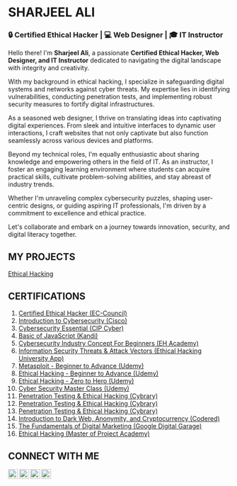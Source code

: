 <h1>SHARJEEL ALI</h1>

<h3>🔒 Certified Ethical Hacker | 💻 Web Designer | 🎓 IT Instructor</h3>

Hello there! I'm <b>Sharjeel Ali</b>, a passionate <b>Certified Ethical Hacker, Web Designer, and IT Instructor</b> dedicated to navigating the digital landscape with integrity and creativity.

With my background in ethical hacking, I specialize in safeguarding digital systems and networks against cyber threats. My expertise lies in identifying vulnerabilities, conducting penetration tests, and implementing robust security measures to fortify digital infrastructures.

As a seasoned web designer, I thrive on translating ideas into captivating digital experiences. From sleek and intuitive interfaces to dynamic user interactions, I craft websites that not only captivate but also function seamlessly across various devices and platforms.

Beyond my technical roles, I'm equally enthusiastic about sharing knowledge and empowering others in the field of IT. As an instructor, I foster an engaging learning environment where students can acquire practical skills, cultivate problem-solving abilities, and stay abreast of industry trends.

Whether I'm unraveling complex cybersecurity puzzles, shaping user-centric designs, or guiding aspiring IT professionals, I'm driven by a commitment to excellence and ethical practice.

Let's collaborate and embark on a journey towards innovation, security, and digital literacy together.

<h2>MY PROJECTS</h2>

[Ethical Hacking](https://www.test.com)

<h2>CERTIFICATIONS</h2>

1. [Certified Ethical Hacker (EC-Council)](https://drive.google.com/file/d/15DiggQioaEfwTKcpBmf-L21jNADmew7d/view?usp=drive_link)
2. [Introduction to Cybersecurity (Cisco)](https://drive.google.com/file/d/1w6Hdx74-TCAg_6ySqIyo7lwEz25if3YI/view?usp=drive_link)
3. [Cybersecurity Essential (CIP Cyber)](https://drive.google.com/file/d/1veJLXgsnOvojSE1GxtHYKrSkVH0g3Eiw/view?usp=drive_link)
5. [Basic of JavaScript (Kandi)](https://drive.google.com/file/d/1NgIDClnD8w0sl50tosXAw6JIg5YSRJxU/view?usp=drive_link)
6. [Cybersecurity Industry Concept For Beginners (EH Academy)](https://drive.google.com/file/d/14GdP1hTdwTkUvvEP3C3RvW6TFARq98PY/view?usp=drive_link)
7. [Information Security Threats & Attack Vectors (Ethical Hacking University App)](https://drive.google.com/file/d/1djwvnVjvUb5cdu00x0J70gbzhjczC_Ji/view?usp=drive_link)
8. [Metasploit - Beginner to Advance (Udemy)](https://drive.google.com/file/d/1TG7qGXoGavBWQG9Uj1S7wEfGbzehx6_W/view?usp=drive_link)
9. [Ethical Hacking - Beginner to Advance (Udemy)](https://drive.google.com/file/d/18Z2vkwYy4n2B_i6UTLh5X8OwgMqydebt/view?usp=drive_link)
10. [Ethical Hacking - Zero to Hero (Udemy)](https://drive.google.com/file/d/1SRUzZmeqq1OfdfbIqUVe9DlyKQG85bqN/view?usp=drive_link)
11. [Cyber Security Master Class (Udemy)](https://drive.google.com/file/d/1ZIFWwFDQcsgBJuQiXw1UXfJHzVELCksx/view?usp=drive_link)
12. [Penetration Testing & Ethical Hacking (Cybrary)](https://drive.google.com/file/d/1ZIFWwFDQcsgBJuQiXw1UXfJHzVELCksx/view?usp=drive_link)
13. [Penetration Testing & Ethical Hacking (Cybrary)](https://drive.google.com/file/d/1ZIFWwFDQcsgBJuQiXw1UXfJHzVELCksx/view?usp=drive_link)
14. [Penetration Testing & Ethical Hacking (Cybrary)](https://drive.google.com/file/d/1ZIFWwFDQcsgBJuQiXw1UXfJHzVELCksx/view?usp=drive_link)
15. [Introduction to Dark Web, Anonymity, and Cryptocurrency (Codered)](https://drive.google.com/file/d/1y4_SYKBeK89on61cHF5zlKpHir8phJvJ/view?usp=drive_link)
16. [The Fundamentals of Digital Marketing (Google Digital Garage)](https://drive.google.com/file/d/1oBYlg4dWkj58ZfGnPwNNe3uUM5t26KBm/view?usp=drive_link)
17. [Ethical Hacking (Master of Project Academy)](https://drive.google.com/file/d/1hrGm6BHeZc_hpiRSZAfyoF4BQJ0gGbZB/view?usp=drive_link)


<h2>CONNECT WITH ME</h3>

[<img align="left" alt="Sharjeel Ali | Facebook" width="22px" src="https://cdn.jsdelivr.net/npm/simple-icons@v3/icons/facebook.svg">](https://www.facebook.com/code127.0.0.11/)
[<img align="left" alt="Sharjeel Ali | Instagram" width="22px" src="https://cdn.jsdelivr.net/npm/simple-icons@v3/icons/instagram.svg">](https://www.instagram.com/sharjeel.ali290/?hl=en)
[<img align="left" alt="Sharjeel Ali | Whatsapp" width="22px" src="https://cdn.jsdelivr.net/npm/simple-icons@v3/icons/whatsapp.svg">](https://api.whatsapp.com/send?phone=923091021355)
[<img align="left" alt="Sharjeel Ali | Email" width="22px" src="https://cdn.jsdelivr.net/npm/simple-icons@v3/icons/gmail.svg">](mailto:sharjeel.ali503@gmail.com)


